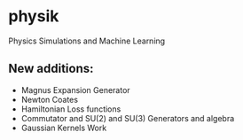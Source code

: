 # physik
Physics Simulations and Machine Learning

## New additions:
- Magnus Expansion Generator
- Newton Coates
- Hamiltonian Loss functions
- Commutator and SU(2) and SU(3) Generators and algebra
- Gaussian Kernels Work